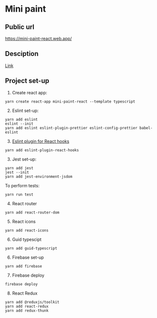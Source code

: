 # Mini paint

## Public url
https://mini-paint-react.web.app/

## Desciption
[Link](https://docs.google.com/document/d/1aWJqtRwaD4gQZBhfxyGuNqXEfNNHtTXyjXWVWVHTS5U/edit#heading=h.5p521hfkjq82)

## Project set-up

1. Create react app:
``` PS
yarn create react-app mini-paint-react --template typescript
```

2. Eslint set-up:
``` PS
yarn add eslint
eslint --init
yarn add eslint eslint-plugin-prettier eslint-config-prettier babel-eslint
```

3. [Eslint plugin for React hooks](https://www.npmjs.com/package/eslint-plugin-react-hooks)
```PS
yarn add eslint-plugin-react-hooks
```

3. Jest set-up:
```
yarn add jest
jest --init
yarn add jest-environment-jsdom
```

To perform tests:

``` PS
yarn run test
```

4. React router
``` PS
yarn add react-router-dom
```

5. React icons
``` PS
yarn add react-icons
```

6. Guid typescipt
``` PS
yarn add guid-typescript
```

6. Firebase set-up
``` PS
yarn add firebase
```

7. Firebase deploy
``` PS
firebase deploy
```

8. React Redux
```PS
yarn add @reduxjs/toolkit
yarn add react-redux
yarn add redux-thunk
```

